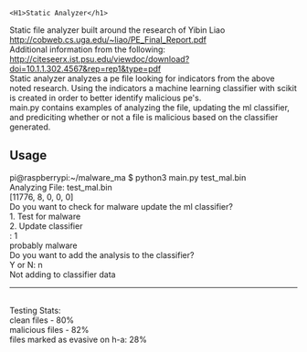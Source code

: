 	<H1>Static Analyzer</h1>
Static file analyzer built around the research of Yibin Liao http://cobweb.cs.uga.edu/~liao/PE_Final_Report.pdf
<br>
Additional information from the following: http://citeseerx.ist.psu.edu/viewdoc/download?doi=10.1.1.302.4567&rep=rep1&type=pdf
<br>
Static analyzer analyzes a pe file looking for indicators from the above noted research. Using the indicators a machine learning classifier with scikit is created in order to better identify malicious pe's. 
<br>
main.py contains examples of analyzing the file, updating the ml classifier, and prediciting whether or not a file is malicious based on the classifier generated.
<br>
<h2>Usage</h2>
pi@raspberrypi:~/malware_ma $ python3 main.py test_mal.bin
<br>
Analyzing File: test_mal.bin
<br>
[11776, 8, 0, 0, 0]
<br>
Do you want to check for malware update the ml classifier?
<br>
1. Test for malware
<br>
2. Update classifier
<br>
: 1
<br>
probably malware
<br>
Do you want to add the analysis to the classifier?
<br>
Y or N: n
<br>
Not adding to classifier data
<hr>
<br>
Testing Stats:
<br>
clean files - 80%
<br>
malicious files - 82%
<br>
files marked as evasive on h-a: 28%
